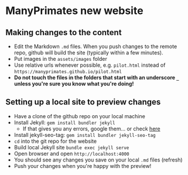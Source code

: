 # ManyPrimates new website

## Making changes to the content

- Edit the Markdown `.md` files. When you push changes to the remote repo, github will build the site (typically within a few minutes).
- Put images in the `assets/images` folder
- Use relative urls whenever possible, e.g. `pilot.html` instead of `https://manyprimates.github.io/pilot.html`
- **Do not touch the files in the folders that start with an underscore `_` unless you're sure you know what you're doing!**

## Setting up a local site to preview changes

- Have a clone of the github repo on your local machine
- Install Jekyll: `gem install bundler jekyll`
    - If that gives you any errors, google them... or check [here](https://jekyllrb.com/docs/installation/)
- Install jekyll-seo-tag: `gem install bundler jekyll-seo-tag`
- `cd` into the git repo for the website
- Build local Jekyll site `bundle exec jekyll serve`
- Open browser and open `http://localhost:4000`
- You should see any changes you save on your local `.md` files (refresh)
- Push your changes when you're happy with the preview!

